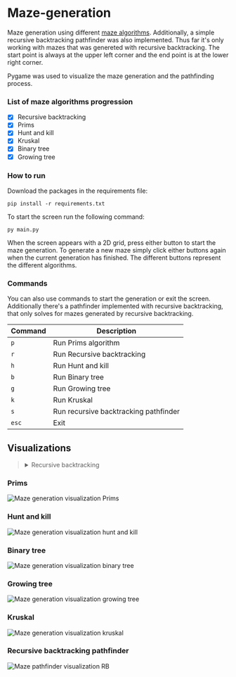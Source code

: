 # Maze-generation
Maze generation using different [maze algorithms](https://en.wikipedia.org/wiki/Maze_generation_algorithm). Additionally, a simple recursive backtracking pathfinder was also implemented. 
Thus far it's only working with mazes that was genereted with recursive backtracking. The start point is always at the upper left corner and the end point is at the lower right corner.

Pygame was used to visualize the maze generation and the pathfinding process.

### List of maze algorithms progression
- [x] Recursive backtracking 
- [x] Prims 
- [x] Hunt and kill
- [x] Kruskal 
- [x] Binary tree 
- [x] Growing tree

### How to run
Download the packages in the requirements file:


    pip install -r requirements.txt


To start the screen run the following command:


    py main.py


When the screen appears with a 2D grid, press either button to start the maze generation. To generate a new maze simply
click either buttons again when the current generation has finished. The different buttons represent the different algorithms.


### Commands
You can also use commands to start the generation or exit the screen. Additionally there's a pathfinder implemented
with recursive backtracking, that only solves for mazes generated by recursive backtracking.


| Command | Description |
| ------- | ----------- |
| `p` | Run Prims algorithm |
| `r` | Run Recursive backtracking |
| `h` | Run Hunt and kill |
| `b` | Run Binary tree |
| `g` | Run Growing tree |
| `k` | Run Kruskal |
| `s` | Run recursive backtracking pathfinder |
| `esc` | Exit |


## Visualizations
<blockquote>
    <details>
        <summary>
            Recursive backtracking
        </summary>
        
        ![Maze generation visualization RB](assets/RB%20maze%20generation.gif)
        
    </details>
</blockquote>

### Prims 
![Maze generation visualization Prims](assets/prims%20%20generation.gif)

### Hunt and kill
![Maze generation visualization hunt and kill](assets/hak%20generation.gif)

### Binary tree
![Maze generation visualization binary tree](assets/BT%20generation.gif)

### Growing tree
![Maze generation visualization growing tree](assets/GT%20generation.gif)

### Kruskal
![Maze generation visualization kruskal](assets/kruskal%20generation.gif)

### Recursive backtracking pathfinder
![Maze pathfinder visualization RB](assets/RB%20pathfinder.gif)